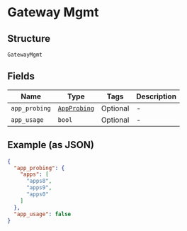 
# Gateway Mgmt

## Structure

`GatewayMgmt`

## Fields

| Name | Type | Tags | Description |
|  --- | --- | --- | --- |
| `app_probing` | [`AppProbing`](../../doc/models/app-probing.md) | Optional | - |
| `app_usage` | `bool` | Optional | - |

## Example (as JSON)

```json
{
  "app_probing": {
    "apps": [
      "apps8",
      "apps9",
      "apps0"
    ]
  },
  "app_usage": false
}
```

